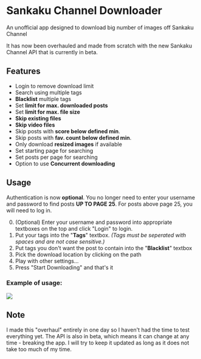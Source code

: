 # Sankaku Channel Downloader
An unofficial app designed to download big number of images off Sankaku Channel

It has now been overhauled and made from scratch with the new Sankaku Channel API that is currently in beta.

## Features
- Login to remove download limit
- Search using multiple tags
- **Blacklist** multiple tags
- Set **limit for max. downloaded posts**
- Set **limit for max. file size**
- **Skip existing files**
- **Skip video files**
- Skip posts with **score below defined min**.
- Skip posts with **fav. count below defined min**.
- Only download **resized images** if available
- Set starting page for searching
- Set posts per page for searching
- Option to use **Concurrent downloading**

## Usage
Authentication is now **optional**. You no longer need to enter your username and password to find posts **UP TO PAGE 25**. For posts above page 25, you will need to log in.

0. (Optional) Enter your username and password into appropriate textboxes on the top and click "Login" to login.
1. Put your tags into the "**Tags**" textbox. *(Tags must be seperated with spaces and are not case sensitive.)*
2. Put tags you don't want the post to contain into the "**Blacklist**" textbox
3. Pick the download location by clicking on the path
4. Play with other settings...
5. Press "Start Downloading" and that's it



### Example of usage:
![](https://cryshana.me/viewer/nvrdegupgow.png?d=true)

## Note
I made this "overhaul" entirely in one day so I haven't had the time to test everything yet. The API is also in beta, which means it can change at any time - breaking the app. I will try to keep it updated as long as it does not take too much of my time.
